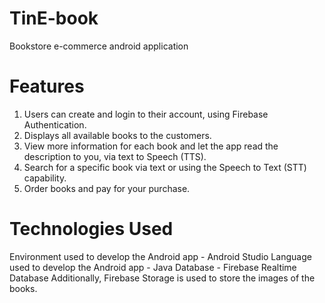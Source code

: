 # TinE-book
Bookstore e-commerce android application

# Features
  1. Users can create and login to their account, using Firebase Authentication.
  2. Displays all available books to the customers.
  3. View more information for each book and let the app read the description to you, via text to Speech (TTS).
  4. Search for a specific book via text or using the Speech to Text (STT) capability.
  5. Order books and pay for your purchase.

# Technologies Used
  Environment used to develop the Android app - Android Studio
  Language used to develop the Android app - Java
  Database - Firebase Realtime Database
  Additionally, Firebase Storage is used to store the images of the books.
